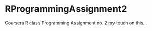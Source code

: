 RProgrammingAssignment2
=======================

Coursera R class Programming Assignment no. 2
my touch on this...

